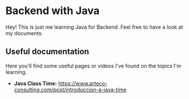 # Backend with Java
Hey! This is just me learning Java for Backend. Feel free to have a look at my documents.

## Useful documentation
Here you'll find some useful pages or videos I've found on the topics I'm learning.

- **Java Class Time:** https://www.arteco-consulting.com/post/introduccion-a-java-time

